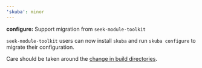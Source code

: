 ```yaml
---
'skuba': minor
---
```


**configure:** Support migration from `seek-module-toolkit`

`seek-module-toolkit` users can now install `skuba` and run `skuba configure` to migrate their configuration.

Care should be taken around the [change in build directories](https://github.com/seek-oss/skuba/blob/master/docs/migrating-from-seek-module-toolkit.md#building).
